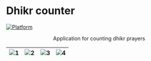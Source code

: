 <h1>Dhikr counter</h1>

[![Platform](https://img.shields.io/badge/Platform-Android%20%7C%20IOS%20%7C%20Web-green)](https://flutter.dev/)

<p align="center">
    Application for counting dhikr prayers
</p>

| ![1](https://github.com/OlegPark/Dhikr_counter/assets/127476229/3376bd9f-a574-40d6-9914-00b9df2337b0) | ![2](https://github.com/OlegPark/Dhikr_counter/assets/127476229/7b0c2741-d5eb-4c40-8c90-8cbf53effc42) | ![3](https://github.com/OlegPark/Dhikr_counter/assets/127476229/dc85e557-c142-4590-9aae-2394033541bb) | ![4](https://github.com/OlegPark/Dhikr_counter/assets/127476229/c8ab49ea-bf84-4ccf-ac9d-7a556d7fbb6d) | 
| :------------: | :------------: | :------------: | :------------: |
